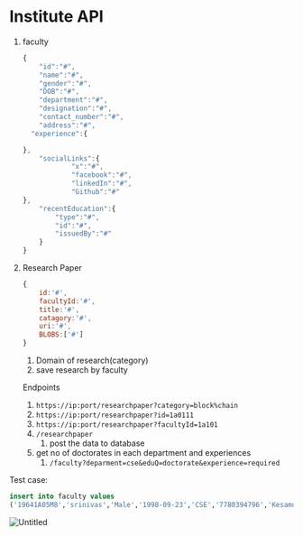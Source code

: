 # Institute API

1. faculty

    ```jsx
    {
    	"id":"#",
    	"name":"#",
    	"gender":"#",
    	"DOB":"#",
    	"department":"#",
    	"designation":"#",
    	"contact_number":"#",
    	"address":"#",
      "experience":{
    
    },
    	"socialLinks":{
    			"x":"#",
    			"facebook":"#",
    			"linkedIn":"#",
    			"Github":"#"
    },
    	"recentEducation":{
    		"type":"#",
    		"id":"#",
    		"issuedBy":"#"
    	}
    }
    ```

2. Research Paper

    ```jsx
    {
    	id:'#',
    	facultyId:'#',
    	title:'#',
    	catagory:'#',
    	uri:'#',
    	BLOBS:['#']
    }
    ```

    1. Domain of research(category)
    2. save research by faculty

   Endpoints

    1. `https://ip:port/researchpaper?category=block%chain`
    2. `https://ip:port/researchpaper?id=1a0111`
    3. `https://ip:port/researchpaper?facultyId=1a101`
    4. `/researchpaper`
        1. post the data to database
    5. get no of doctorates in each department and experiences
        1. `/faculty?deparment=cse&eduQ=doctorate&experience=required`


Test case:

```sql
insert into faculty values
('19641A05M8','srinivas','Male','1998-09-23','CSE','7780394796','Kesamudra,m telangana')
```

![Untitled](https://prod-files-secure.s3.us-west-2.amazonaws.com/1ad0cdb1-f38f-4691-ae41-b774d45d7e8f/e50f43be-05d6-448c-969c-31ef318b2554/Untitled.png)